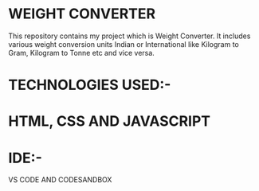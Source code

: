 <h1>WEIGHT CONVERTER</h1>
<p>This repository contains my project which is Weight Converter. It includes various weight conversion units Indian or International like Kilogram to Gram, Kilogram to Tonne etc and vice versa.</p>
<h1>TECHNOLOGIES USED:-<h1>
<p>HTML, CSS AND JAVASCRIPT</p>
<h1>IDE:-</h1>
<p>VS CODE AND CODESANDBOX</p>